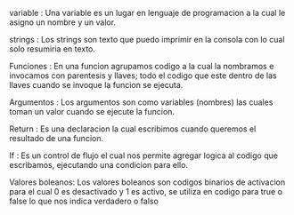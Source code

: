 variable :  Una variable es un lugar en lenguaje de programacion a la cual le asigno un nombre y un valor.

strings : Los strings son texto que puedo imprimir en la consola con lo cual solo resumiria en texto.

Funciones : En una funcion agrupamos codigo a la cual la nombramos e invocamos con parentesis y llaves; todo el codigo que este dentro de las llaves cuando se invoque la funcion se ejecuta. 

Argumentos : Los argumentos son como variables (nombres) las cuales toman un valor cuando se ejecute la funcion.

Return : Es una declaracion la cual escribimos cuando queremos el resultado de una funcion.

If : Es un control de flujo el cual nos permite agregar logica al codigo que escribamos, ejecutando una condicion para ello.

Valores boleanos: Los valores boleanos son codigos binarios de activacion para el cual 0 es desactivado y 1 es activo, se utiliza en codigo para true o false lo que nos indica verdadero o falso
